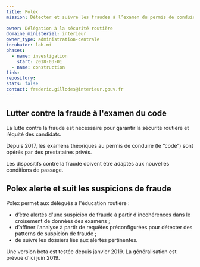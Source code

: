 ```yaml
---
title: Polex
mission: Détecter et suivre les fraudes à l’examen du permis de conduire
 
owner: Délégation à la sécurité routière
domaine_ministeriel: interieur
owner_type: administration-centrale
incubator: lab-mi
phases:
  - name: investigation
    start: 2018-03-01
  - name: construction
link:
repository: 
stats: false
contact: frederic.gillodes@interieur.gouv.fr
---
```


## Lutter contre la fraude à l'examen du code

La lutte contre la fraude est nécessaire pour garantir la sécurité routière et l’équité des candidats.
 
Depuis 2017, les examens théoriques au permis de conduire (le “code”) sont opérés par des prestataires privés. 

Les dispositifs contre la fraude doivent être adaptés aux nouvelles conditions de passage.

## Polex alerte et suit les suspicions de fraude

Polex permet aux délégués à l'éducation routière : 

- d’être alertés d'une suspicion de fraude à partir d'incohérences dans le croisement de données des examens ;
- d’affiner l'analyse à partir de requêtes préconfigurées pour détecter des patterns de suspicion de fraude ;
- de suivre les dossiers liés aux alertes pertinentes.

Une version beta est testée depuis janvier 2019. La généralisation est prévue d'ici juin 2019.

